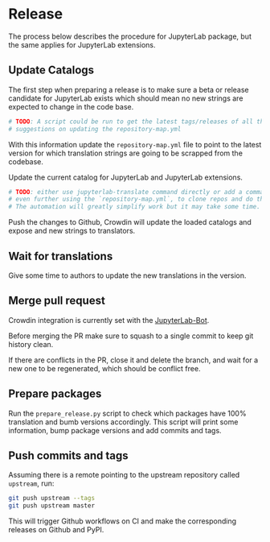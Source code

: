 # Release

The process below describes the procedure for JupyterLab package, but the same applies
for JupyterLab extensions.

## Update Catalogs

The first step when preparing a release is to make sure a beta or release candidate for JupyterLab
exists which should mean no new strings are expected to change in the code base.

```python
# TODO: A script could be run to get the latest tags/releases of all the packages and provide
# suggestions on updating the repository-map.yml
```

With this information update the `repository-map.yml` file to point to the latest version for
which translation strings are going to be scrapped from the codebase.

Update the current catalog for JupyterLab and JupyterLab extensions.

```python
# TODO: either use jupyterlab-translate command directly or add a command to automate this
# even further using the `repository-map.yml`, to clone repos and do the updates.
# The automation will greatly simplify work but it may take some time.
```

Push the changes to Github, Crowdin will update the loaded catalogs and expose and new strings to
translators.

## Wait for translations

Give some time to authors to update the new translations in the version.

## Merge pull request

Crowdin integration is currently set with the [JupyterLab-Bot](https://github.com/jupyterlab-bot).

Before merging the PR make sure to squash to a single commit to keep git history clean.

If there are conflicts in the PR, close it and delete the branch, and wait for a new one
to be regenerated, which should be conflict free.

## Prepare packages

Run the `prepare_release.py` script to check which packages have 100% translation and bumb versions
accordingly. This script will print some information, bump package versions and add commits and tags.

## Push commits and tags

Assuming there is a remote pointing to the upstream repository called `upstream`, run:

```bash
git push upstream --tags
git push upstream master
```

This will trigger Github workflows on CI and make the corresponding releases on Github and PyPI.

